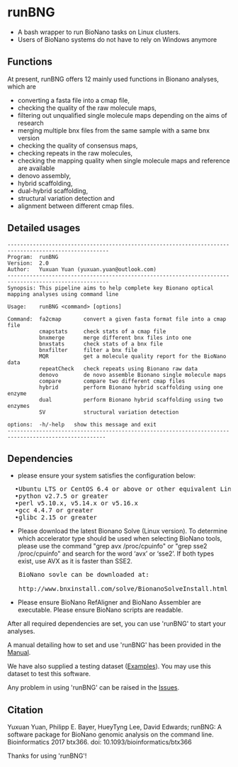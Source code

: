 # runBNG
* A bash wrapper to run BioNano tasks on Linux clusters. 
* Users of BioNano systems do not have to rely on Windows anymore

## Functions 
At present, runBNG offers 12 mainly used functions in Bionano analyses, which are 
* converting a fasta file into a cmap file, 
* checking the quality of the raw molecule maps,
* filtering out unqualified single molecule maps depending on the aims of research 
* merging multiple bnx files from the same sample with a same bnx version
* checking the quality of consensus maps, 
* checking repeats in the raw molecules, 
* checking the mapping quality when single molecule maps and reference are available 
* denovo assembly, 
* hybrid scaffolding, 
* dual-hybrid scaffolding,
* structural variation detection and 
* alignment between different cmap files.

## Detailed usages 
```
------------------------------------------------------------------------------------------------------
Program:  runBNG
Version:  2.0
Author:   Yuxuan Yuan (yuxuan.yuan@outlook.com) 
------------------------------------------------------------------------------------------------------
Synopsis: This pipeline aims to help complete key Bionano optical mapping analyses using command line

Usage:    runBNG <command> [options]

Command:  fa2cmap       convert a given fasta format file into a cmap file
          cmapstats     check stats of a cmap file
          bnxmerge      merge different bnx files into one
          bnxstats      check stats of a bnx file
          bnxfilter     filter a bnx file 
          MQR           get a molecule quality report for the BioNano data
          repeatCheck   check repeats using Bionano raw data
          denovo        de novo assemble Bionano single molecule maps
          compare       compare two different cmap files
          hybrid        perform Bionano hybrid scaffolding using one enzyme 
          dual          perform Bionano hybrid scaffolding using two enzymes 
          SV            structural variation detection

options:  -h/-help   show this message and exit
-----------------------------------------------------------------------------------------------------
```

##  Dependencies
* please ensure your system satisfies the configuration below: 
<pre>
  •Ubuntu LTS or CentOS 6.4 or above or other equivalent Linux system
  •python v2.7.5 or greater 
  •perl v5.10.x, v5.14.x or v5.16.x
  •gcc 4.4.7 or greater 
  •glibc 2.15 or greater </pre>
* Please download the latest Bionano Solve (Linux version). To determine which accelerator type should be used when selecting BioNano tools, please use the command "grep avx /proc/cpuinfo" or "grep sse2 /proc/cpuinfo" and search for the word ‘avx’ or ‘sse2’. If both types exist, use AVX as it is faster than SSE2.
 <pre>
   BioNano sovle can be downloaded at:
   
   http://www.bnxinstall.com/solve/BionanoSolveInstall.html</pre>
* Please ensure BioNano RefAligner and BioNano Assembler are executable. Please ensure BioNano scripts are readable.

After all required dependencies are set, you can use 'runBNG' to start your analyses.  

A manual detailing how to set and use 'runBNG' has been provided in the [Manual](https://github.com/AppliedBioinformatics/runBNG/blob/master/Manual.md).

We have also supplied a testing dataset ([Examples](https://github.com/AppliedBioinformatics/runBNG/tree/master/Examples)). You may use this dataset to test this software.

Any problem in using 'runBNG' can be raised in the [Issues](https://github.com/AppliedBioinformatics/runBNG/issues).

## Citation
Yuxuan Yuan, Philipp E. Bayer, HueyTyng Lee, David Edwards; runBNG: A software package for BioNano genomic analysis on the command line. Bioinformatics 2017 btx366. doi: 10.1093/bioinformatics/btx366

Thanks for using 'runBNG'! 
